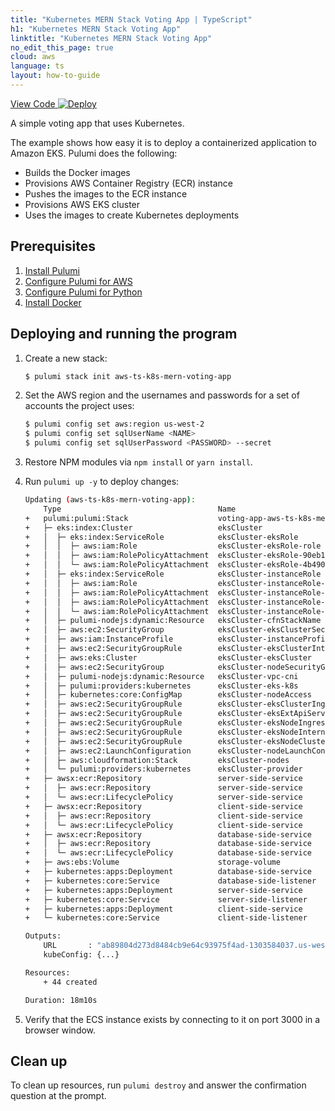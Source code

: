 ```yaml
---
title: "Kubernetes MERN Stack Voting App | TypeScript"
h1: "Kubernetes MERN Stack Voting App"
linktitle: "Kubernetes MERN Stack Voting App"
no_edit_this_page: true
cloud: aws
language: ts
layout: how-to-guide
---
```


<!-- WARNING: this page was generated by a tool. Do not edit it by hand. -->
<!-- To change it, please see https://github.com/pulumi/docs/tree/master/tools/mktutorial. -->

<p class="mb-4 flex">
    <a class="flex flex-wrap items-center rounded text-xs text-white bg-blue-600 border-2 border-blue-600 px-2 mr-2 whitespace-no-wrap hover:text-white" style="height: 32px" href="https://github.com/pulumi/examples/tree/master/aws-ts-k8s-mern-voting-app" target="_blank">
        <span><i class="fab fa-github pr-2"></i> View Code</span>
    </a>
    <a href="https://app.pulumi.com/new?template=https://github.com/pulumi/examples/tree/master/aws-ts-k8s-mern-voting-app" target="_blank">
        <img src="https://get.pulumi.com/new/button.svg" alt="Deploy">
    </a>
</p>


A simple voting app that uses Kubernetes.

The example shows how easy it is to deploy a containerized application to Amazon EKS. Pulumi does the following:
- Builds the Docker images
- Provisions AWS Container Registry (ECR) instance
- Pushes the images to the ECR instance
- Provisions AWS EKS cluster
- Uses the images to create Kubernetes deployments

## Prerequisites

1. [Install Pulumi](https://www.pulumi.com/docs/get-started/install/)
1. [Configure Pulumi for AWS](https://www.pulumi.com/docs/intro/cloud-providers/aws/setup/)
1. [Configure Pulumi for Python](https://www.pulumi.com/docs/intro/languages/python/)
1. [Install Docker](https://docs.docker.com/engine/installation/)

## Deploying and running the program


1. Create a new stack:

    ```bash
    $ pulumi stack init aws-ts-k8s-mern-voting-app
    ```

1. Set the AWS region and the usernames and passwords for a set of accounts the project uses:

    ```bash
    $ pulumi config set aws:region us-west-2
    $ pulumi config set sqlUserName <NAME>
    $ pulumi config set sqlUserPassword <PASSWORD> --secret
    ```

1. Restore NPM modules via `npm install` or `yarn install`.

1. Run `pulumi up -y` to deploy changes:
    ```bash
    Updating (aws-ts-k8s-mern-voting-app):
        Type                                   Name                                          Status       Info
    +   pulumi:pulumi:Stack                    voting-app-aws-ts-k8s-mern-voting-app         created     
    +   ├─ eks:index:Cluster                   eksCluster                                    created     
    +   │  ├─ eks:index:ServiceRole            eksCluster-eksRole                            created     
    +   │  │  ├─ aws:iam:Role                  eksCluster-eksRole-role                       created     
    +   │  │  ├─ aws:iam:RolePolicyAttachment  eksCluster-eksRole-90eb1c99                   created     
    +   │  │  └─ aws:iam:RolePolicyAttachment  eksCluster-eksRole-4b490823                   created     
    +   │  ├─ eks:index:ServiceRole            eksCluster-instanceRole                       created     
    +   │  │  ├─ aws:iam:Role                  eksCluster-instanceRole-role                  created     
    +   │  │  ├─ aws:iam:RolePolicyAttachment  eksCluster-instanceRole-e1b295bd              created     
    +   │  │  ├─ aws:iam:RolePolicyAttachment  eksCluster-instanceRole-3eb088f2              created     
    +   │  │  └─ aws:iam:RolePolicyAttachment  eksCluster-instanceRole-03516f97              created     
    +   │  ├─ pulumi-nodejs:dynamic:Resource   eksCluster-cfnStackName                       created     
    +   │  ├─ aws:ec2:SecurityGroup            eksCluster-eksClusterSecurityGroup            created     
    +   │  ├─ aws:iam:InstanceProfile          eksCluster-instanceProfile                    created     
    +   │  ├─ aws:ec2:SecurityGroupRule        eksCluster-eksClusterInternetEgressRule       created     
    +   │  ├─ aws:eks:Cluster                  eksCluster-eksCluster                         created     
    +   │  ├─ aws:ec2:SecurityGroup            eksCluster-nodeSecurityGroup                  created     
    +   │  ├─ pulumi-nodejs:dynamic:Resource   eksCluster-vpc-cni                            created     
    +   │  ├─ pulumi:providers:kubernetes      eksCluster-eks-k8s                            created     
    +   │  ├─ kubernetes:core:ConfigMap        eksCluster-nodeAccess                         created     
    +   │  ├─ aws:ec2:SecurityGroupRule        eksCluster-eksClusterIngressRule              created     
    +   │  ├─ aws:ec2:SecurityGroupRule        eksCluster-eksExtApiServerClusterIngressRule  created     
    +   │  ├─ aws:ec2:SecurityGroupRule        eksCluster-eksNodeIngressRule                 created     
    +   │  ├─ aws:ec2:SecurityGroupRule        eksCluster-eksNodeInternetEgressRule          created     
    +   │  ├─ aws:ec2:SecurityGroupRule        eksCluster-eksNodeClusterIngressRule          created     
    +   │  ├─ aws:ec2:LaunchConfiguration      eksCluster-nodeLaunchConfiguration            created     
    +   │  ├─ aws:cloudformation:Stack         eksCluster-nodes                              created     
    +   │  └─ pulumi:providers:kubernetes      eksCluster-provider                           created     
    +   ├─ awsx:ecr:Repository                 server-side-service                           created     
    +   │  ├─ aws:ecr:Repository               server-side-service                           created     
    +   │  └─ aws:ecr:LifecyclePolicy          server-side-service                           created     
    +   ├─ awsx:ecr:Repository                 client-side-service                           created     
    +   │  ├─ aws:ecr:Repository               client-side-service                           created     
    +   │  └─ aws:ecr:LifecyclePolicy          client-side-service                           created     
    +   ├─ awsx:ecr:Repository                 database-side-service                         created     
    +   │  ├─ aws:ecr:Repository               database-side-service                         created     
    +   │  └─ aws:ecr:LifecyclePolicy          database-side-service                         created     
    +   ├─ aws:ebs:Volume                      storage-volume                                created     
    +   ├─ kubernetes:apps:Deployment          database-side-service                         created     
    +   ├─ kubernetes:core:Service             database-side-listener                        created     
    +   ├─ kubernetes:apps:Deployment          server-side-service                           created     
    +   ├─ kubernetes:core:Service             server-side-listener                          created     
    +   ├─ kubernetes:apps:Deployment          client-side-service                           created     
    +   └─ kubernetes:core:Service             client-side-listener                          created     

    Outputs:
        URL       : "ab89804d273d8484cb9e64c93975f4ad-1303584037.us-west-2.elb.amazonaws.com"
        kubeConfig: {...}

    Resources:
        + 44 created

    Duration: 18m10s
    ```

1.  Verify that the ECS instance exists by connecting to it on port 3000 in a browser window.

## Clean up

To clean up resources, run `pulumi destroy` and answer the confirmation question at the prompt.
